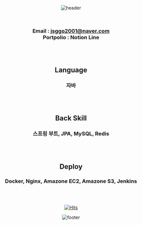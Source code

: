 <div align="center">

![header](https://capsule-render.vercel.app/api?type=waving&color=auto&height=300&section=header&text=sg's%20Hub&fontSize=90&animation=fadeIn&fontAlignY=38&desc=현재%20공부중인%20주니어%20개발자%20정승구%20입니다!&descAlignY=51&descAlign=62)

<br>

### Email : jsggo2001@naver.com <br>Portpolio : Notion Line

<br><br>

## Language
### 자바

<br><br>

## Back Skill
### 스프링 부트, JPA, MySQL, Redis

<br><br>

## Deploy
### Docker, Nginx, Amazone EC2, Amazone S3, Jenkins

<br><br>


[![Hits](https://hits.seeyoufarm.com/api/count/incr/badge.svg?url=https%3A%2F%2Fgithub.com%2Fjsggo2001%2Fhit-counter&count_bg=%2379C83D&title_bg=%23555555&icon=&icon_color=%23E7E7E7&title=hits&edge_flat=false)](https://hits.seeyoufarm.com)



![footer](https://capsule-render.vercel.app/api?section=footer&type=waving&color=auto)
</div>
